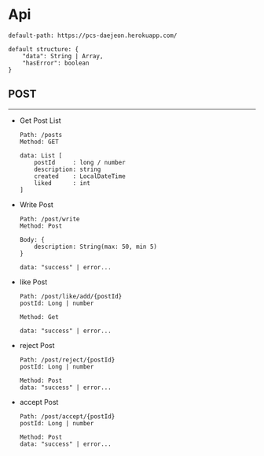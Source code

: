 
# Api
    default-path: https://pcs-daejeon.herokuapp.com/
    
    default structure: {
        "data": String | Array,
        "hasError": boolean
    }

## POST

---

+ Get Post List
  ```
  Path: /posts
  Method: GET
  
  data: List [
      postId     : long / number
      description: string
      created    : LocalDateTime
      liked      : int
  ]

+ Write Post
    ```
    Path: /post/write
    Method: Post
    
    Body: {
        description: String(max: 50, min 5)
    }
  
    data: "success" | error...
    ```
  
+ like Post
    ```
    Path: /post/like/add/{postId}
    postId: Long | number  
  
    Method: Get

    data: "success" | error...
    ```
  
+ reject Post
  ```
  Path: /post/reject/{postId}
  postId: Long | number
    
  Method: Post
  data: "success" | error...
  ```
  
+ accept Post
  ```
  Path: /post/accept/{postId}
  postId: Long | number
    
  Method: Post
  data: "success" | error...
  ```

